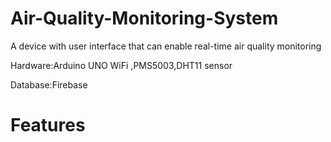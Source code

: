 # Air-Quality-Monitoring-System
A device with user interface that can enable real-time air quality monitoring

Hardware:Arduino UNO WiFi ,PMS5003,DHT11 sensor

Database:Firebase

# Features

